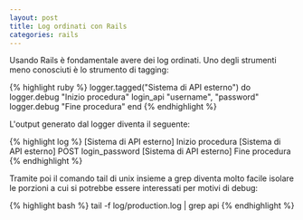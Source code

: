 ```yaml
---
layout: post
title: Log ordinati con Rails
categories: rails
---
```


Usando Rails è fondamentale avere dei log ordinati.
Uno degli strumenti meno conosciuti è lo strumento di tagging:

{% highlight ruby %}
logger.tagged("Sistema di API esterno") do
  logger.debug "Inizio procedura"
  login_api "username", "password"
  logger.debug "Fine procedura"
end
{% endhighlight %}

L'output generato dal logger diventa il seguente:

{% highlight log %}
[Sistema di API esterno] Inizio procedura
[Sistema di API esterno] POST login_password
[Sistema di API esterno] Fine procedura
{% endhighlight %}

Tramite poi il comando tail di unix insieme a grep diventa molto facile isolare le porzioni a cui si potrebbe essere interessati per motivi di debug:

{% highlight bash %}
tail -f log/production.log | grep api
{% endhighlight %}
